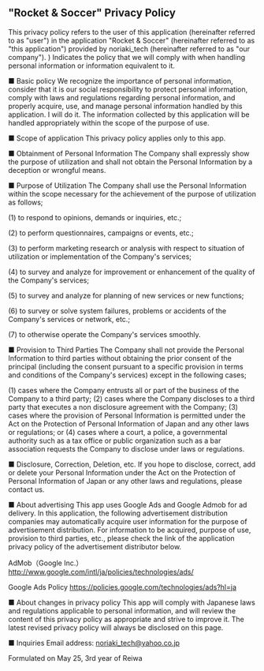 ## "Rocket & Soccer" Privacy Policy



This privacy policy refers to the user of this application (hereinafter referred to as "user") in the application "Rocket & Soccer" (hereinafter referred to as "this application") provided by noriaki_tech (hereinafter referred to as "our company"). ) Indicates the policy that we will comply with when handling personal information or information equivalent to it.


■ Basic policy
We recognize the importance of personal information, consider that it is our social responsibility to protect personal information, comply with laws and regulations regarding personal information, and properly acquire, use, and manage personal information handled by this application. I will do it. The information collected by this application will be handled appropriately within the scope of the purpose of use.

■ Scope of application
This privacy policy applies only to this app.

■ Obtainment of Personal Information
The Company shall expressly show the purpose of utilization and shall not obtain the Personal Information by a deception or wrongful means.

■ Purpose of Utilization
The Company shall use the Personal Information within the scope necessary for the achievement of the purpose of utilization as follows;

 (1) to respond to opinions, demands or inquiries, etc.; 

 (2) to perform questionnaires, campaigns or events, etc.; 

 (3) to perform marketing research or analysis with respect to situation of utilization or implementation of the Company's services; 

 (4) to survey and analyze for improvement or enhancement of the quality of the Company's services;  

 (5) to survey and analyze for planning of new services or new functions;  

 (6) to survey or solve system failures, problems or accidents of the Company's services or network, etc.; 

 (7) to otherwise operate the Company's services smoothly. 


■ Provision to Third Parties
The Company shall not provide the Personal Information to third parties without obtaining the prior consent of the principal (including the consent pursuant to a specific provision in terms and conditions of the Company's services) except in the following cases;

(1) cases where the Company entrusts all or part of the business of the Company to a third party; 
(2) cases where the Company discloses to a third party that executes a non disclosure agreement with the Company; 
(3) cases where the provision of Personal Information is permitted under the Act on the Protection of Personal Information of Japan and any other laws or regulations; or 
(4) cases where a court, a police, a governmental authority such as a tax office or public organization such as a bar association requests the Company to disclose under laws or      regulations.  

■ Disclosure, Correction, Deletion, etc.
If you hope to disclose, correct, add or delete your Personal Information under the Act on the Protection of Personal Information of Japan or any other laws and regulations, please contact us.

■ About advertising
This app uses Google Ads and Google Admob for ad delivery.
In this application, the following advertisement distribution companies may automatically acquire user information for the purpose of advertisement distribution. For information to be acquired, purpose of use, provision to third parties, etc., please check the link of the application privacy policy of the advertisement distributor below.

AdMob（Google Inc.）
http://www.google.com/intl/ja/policies/technologies/ads/

Google Ads Policy
https://policies.google.com/technologies/ads?hl=ja

■ About changes in privacy policy
This app will comply with Japanese laws and regulations applicable to personal information, and will review the content of this privacy policy as appropriate and strive to improve it. The latest revised privacy policy will always be disclosed on this page.

■ Inquiries
Email address: noriaki_tech@yahoo.co.jp

Formulated on May 25, 3rd year of Reiwa
